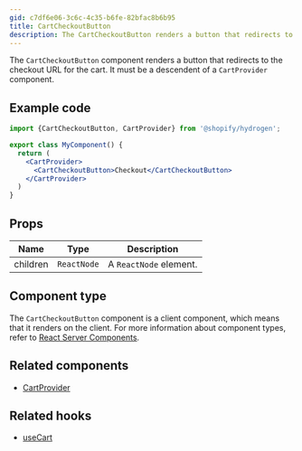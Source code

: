 ```yaml
---
gid: c7df6e06-3c6c-4c35-b6fe-82bfac8b6b95
title: CartCheckoutButton
description: The CartCheckoutButton renders a button that redirects to checkoutUrl for the cart.
---
```


The `CartCheckoutButton` component renders a button that redirects to the checkout URL for the cart. It must be a descendent of a `CartProvider` component.

## Example code

```jsx
import {CartCheckoutButton, CartProvider} from '@shopify/hydrogen';

export class MyComponent() {
  return (
    <CartProvider>
      <CartCheckoutButton>Checkout</CartCheckoutButton>
    </CartProvider>
  )
}
```

## Props

| Name     | Type                   | Description            |
| -------- | ---------------------- | ---------------------- |
| children | <code>ReactNode</code> | A `ReactNode` element. |

## Component type

The `CartCheckoutButton` component is a client component, which means that it renders on the client. For more information about component types, refer to [React Server Components](https://shopify.dev/custom-storefronts/hydrogen/react-server-components).

## Related components

- [CartProvider](https://shopify.dev/api/hydrogen/components/cart/cartprovider)

## Related hooks

- [useCart](https://shopify.dev/api/hydrogen/hooks/cart/usecart)

